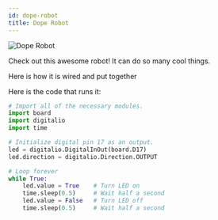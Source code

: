 ```yaml
---
id: dope-robot
title: Dope Robot
---
```


<img src="https://spectrum.ieee.org/image/MzM4MTIwOA.jpeg"
     alt="Dope Robot"  />

Check out this awesome robot! It can do so many cool things.

Here is how it is wired and put together

Here is the code that runs it:

```py
# Import all of the necessary modules.
import board
import digitalio
import time

# Initialize digital pin 17 as an output.
led = digitalio.DigitalInOut(board.D17)
led.direction = digitalio.Direction.OUTPUT

# Loop forever
while True:
    led.value = True    # Turn LED on
    time.sleep(0.5)     # Wait half a second
    led.value = False   # Turn LED off
    time.sleep(0.5)     # Wait half a second
```